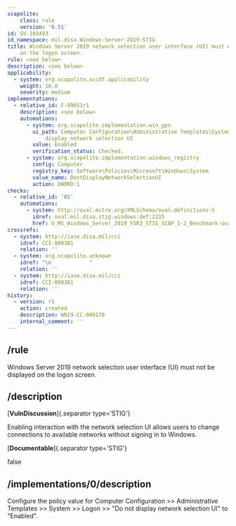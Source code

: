 ```yaml
---
scapolite:
    class: rule
    version: '0.51'
id: SV-103493
id_namespace: mil.disa.Windows-Server-2019-STIG
title: Windows Server 2019 network selection user interface (UI) must not be displayed
    on the logon screen.
rule: <see below>
description: <see below>
applicability:
  - system: org.scapolite.xccdf.applicability
    weight: 10.0
    severity: medium
implementations:
  - relative_id: F-99651r1
    description: <see below>
    automations:
      - system: org.scapolite.implementation.win_gpo
        ui_path: Computer Configuration\Administrative Templates\System\Logon\Do not
            display network selection UI
        value: Enabled
        verification_status: Checked.
      - system: org.scapolite.implementation.windows_registry
        config: Computer
        registry_key: Software\Policies\Microsoft\Windows\System
        value_name: DontDisplayNetworkSelectionUI
        action: DWORD:1
checks:
  - relative_id: '01'
    automations:
      - system: http://oval.mitre.org/XMLSchema/oval-definitions-5
        idref: oval:mil.disa.stig.windows:def:2215
        href: U_MS_Windows_Server_2019_V1R3_STIG_SCAP_1-2_Benchmark-oval.xml
crossrefs:
  - system: http://iase.disa.mil/cci
    idref: CCI-000381
    relation: ''
  - system: org.scapolite.unknown
    idref: "\n            "
    relation: ''
  - system: http://iase.disa.mil/cci
    idref: CCI-000381
    relation: ''
history:
  - version: r1
    action: created
    description: WN19-CC-000170
    internal_comment: ''
---
```



## /rule

Windows Server 2019 network selection user interface (UI) must not be displayed on the logon screen.

## /description

[**VulnDiscussion**]{.separator type='STIG'}

Enabling interaction with the network selection UI allows users to change connections to available networks without signing in to Windows.

[**Documentable**]{.separator type='STIG'}

false

## /implementations/0/description

Configure the policy value for Computer Configuration >> Administrative Templates >> System >> Logon >> "Do not display network selection UI" to "Enabled".
